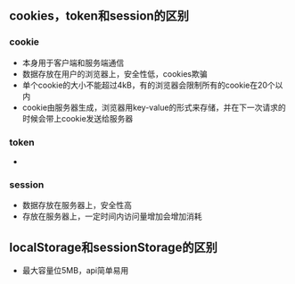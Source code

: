 ## cookies，token和session的区别
### cookie
- 本身用于客户端和服务端通信
- 数据存放在用户的浏览器上，安全性低，cookies欺骗
- 单个cookie的大小不能超过4kB，有的浏览器会限制所有的cookie在20个以内
- cookie由服务器生成，浏览器用key-value的形式来存储，并在下一次请求的时候会带上cookie发送给服务器

### token
- 

### session
- 数据存放在服务器上，安全性高
- 存放在服务器上，一定时间内访问量增加会增加消耗
## localStorage和sessionStorage的区别
- 最大容量位5MB，api简单易用